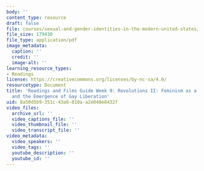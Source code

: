 ```yaml
---
body: ''
content_type: resource
draft: false
file: courses/sexual-and-gender-identities-in-the-modern-united-states/mitwgs_110j_s24_readingguide09.pdf
file_size: 179430
file_type: application/pdf
image_metadata:
  caption: ''
  credit: ''
  image-alt: ''
learning_resource_types:
- Readings
license: https://creativecommons.org/licenses/by-nc-sa/4.0/
resourcetype: Document
title: 'Readings and Films Guide Week 9: Revolutions II: Feminism as a Mass Movement
  and the Emergence of Gay Liberation'
uid: 8a50d5b9-351c-43a6-810a-a2e048e8432f
video_files:
  archive_url: ''
  video_captions_file: ''
  video_thumbnail_file: ''
  video_transcript_file: ''
video_metadata:
  video_speakers: ''
  video_tags: ''
  youtube_description: ''
  youtube_id: ''
---
```

